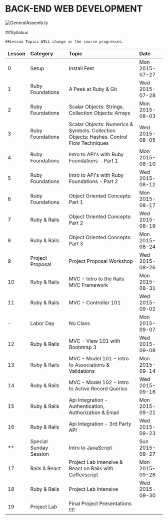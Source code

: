 BACK-END WEB DEVELOPMENT
============================

![GeneralAssemb.ly](https://github.com/generalassembly/ga-ruby-on-rails-for-devs/raw/master/images/ga.png "GeneralAssemb.ly")


##Syllabus

	##Lesson Topics WILL change as the course progresses.

| Lesson  | Category| Topic| Date|
| ------------- |:--------------------------------------------------|:-------------------------------|:-------------------|
| 0 | Setup |Install Fest | Mon 2015-07-27 |
| 1 | Ruby Foundations | A Peek at Ruby & Git | Wed 2015-07-28 |
| 2 | Ruby Foundations|  Scalar Objects: Strings. Collection Objects: Arrays | Mon 2015-08-03 |
| 3 | Ruby Foundations| Scalar Objects: Numerics & Symbols. Collection Objects: Hashes. Control Flow Techniques| Wed 2015-08-05 |
| 4 | Ruby Foundations | Intro to API's with Ruby Foundations - Part 1|   Mon 2015-08-10
| 5 | Ruby Foundations | Intro to API's with Ruby Foundations - Part 2| Wed 2015-08-12 |
| 6 | Ruby Foundations | Object Oriented Concepts: Part 1  | Mon 2015-08-17 |
| 7 | Ruby & Rails | Object Oriented Concepts: Part 2 | Wed 2015-08-19 |
| 8 | Ruby & Rails | Object Oriented Concepts: Part 3 | Mon 2015-08-24|
| 9 | Project Proposal| Project Proposal Workshop| Wed 2015-08-26 |
| 10 | Ruby & Rails| MVC - Intro to the Rails MVC Framework |Mon 2015-08-31 |
| 11 | Ruby & Rails| MVC - Controller 101 |Wed 2015-09-02|
| -  | Labor Day | No Class | Mon 2015-09-07 |
| 12 | Ruby & Rails| MVC - View 101 with Bootstrap 3 | Wed 2015-09-09|
| 13 | Ruby & Rails| MVC - Model 101 - Intro to Associations & Validations | Mon 2015-09-14|
| 14 | Ruby & Rails| MVC - Model 102 - Intro to Active Record Queries | Wed 2015-09-16|
| 15 | Ruby & Rails| Api Integration - Authentication, Authorization & Email  |Mon 2015-09-21|
| 16 | Ruby & Rails| Api Integration - 3rd Party API |Wed 2015-09-23|
| ** | Special Sunday Session| Intro to JavaScript |Sun 2015-09-27|
| 17 | Rails & React| Project Lab Intensive &  React on Rails with Coffeescript  | Mon 2015-09-28|
| 18 | Ruby & Rails| Project Lab Intensive |Wed 2015-09-30|
| 19 | Project Lab | Final Project Presentations !!!!||
